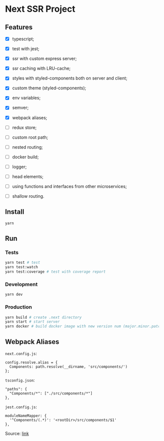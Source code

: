 # Next SSR Project

## Features

- [x] typescript;
- [x] test with jest;
- [x] ssr with custom express server;
- [x] ssr caching with LRU-cache;
- [x] styles with styled-components both on server and client;
- [x] custom theme (styled-components);
- [x] env variables;
- [x] semver;
- [x] webpack aliases;

- [ ] redux store;
- [ ] custom root path;
- [ ] nested routing;
- [ ] docker build;
- [ ] logger;
- [ ] head elements;
- [ ] using functions and interfaces from other microservices;
- [ ] shallow routing.

## Install

```bash
yarn
```

## Run

### Tests

```bash
yarn test # test
yarn test:watch
yarn test:coverage # test with coverage report
```

### Development

```bash
yarn dev
```

### Production

```bash
yarn build # create .next directory
yarn start # start server
yarn docker # build docker image with new version num (major.minor.patch)
```

## Webpack Aliases

`next.config.js`:

```
config.resolve.alias = {
  Components: path.resolve(__dirname, 'src/components/')
};
```

`tsconfig.json`:

```
"paths": {
  "Components/*": ["./src/components/*"]
},
```

`jest.config.js`:

```
moduleNameMapper: {
  '^Components/(.*)': '<rootDir>/src/components/$1'
},
```

Source: [link](https://medium.com/@martin_hotell/type-safe-es2015-module-import-path-aliasing-with-webpack-typescript-and-jest-fe461347e010)
